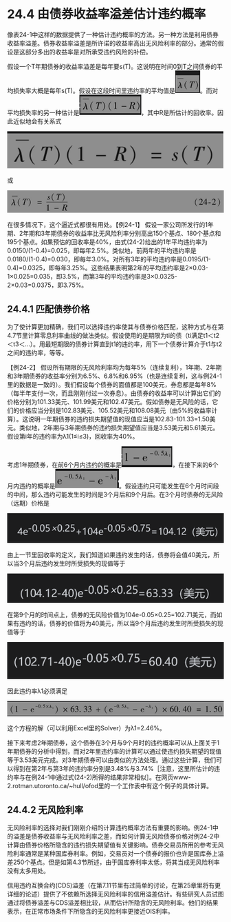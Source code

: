 # 24.4 由债券收益率溢差估计违约概率


像表24-1中这样的数据提供了一种估计违约概率的方法。另一种方法是利用债券收益率溢差。债券收益率溢差是所许诺的收益率高出无风险利率的部分。通常的假设是这部分多出的收益率是对所承受违约风险的补偿。



假设一个T年期债券的收益率溢差是每年要s(T)。这说明在时间0到T之间债券的平均损失率大概是每年s(T)。假设在这段时间里违约率的平均值是![](images/2024-03-21-15-48-10.png)。而对平均损失率的另一种估计是![](images/2024-03-21-15-48-26.png)，其中R是所估计的回收率。因此近似地会有关系式

![](images/2024-03-21-15-48-40.png)


或


![](images/2024-03-21-15-48-59.png)


在很多情况下，这个逼近式都很有用处。【例24-1】 假设一家公司所发行的1年期、2年期和3年期债券的收益率比无风险利率分别高出150个基点、180个基点和195个基点。如果预估的回收率是40%，由式(24-2)给出的1年平均违约率为0.0150/(1-0.4)=0.025，即每年2.5%。类似地，前两年的平均违约率是0.0180/(1-0.4)=0.030，即每年3.0%。对所有3年的平均违约率是0.0195/(1-0.4)=0.0325，即每年3.25%。这些结果表明第2年的平均违约率是2×0.03-1×0.025=0.035，即3.5%，而第3年的平均违约率是3×0.0325-2×0.03=0.0375，即3.75%。


## 24.4.1 匹配债券价格

为了使计算更加精确，我们可以选择违约率使其与债券价格匹配，这种方式与在第4.7节里计算零息利率曲线的做法类似。假设使用的是期限为ti的债（ti满足t1＜t2＜t3＜…）。用最短期限的债券计算直到t1的违约率，用下一个债券计算介于t1与t2之间的违约率，等等。


【例24-2】 假设所有期限的无风险利率均为每年5%（连续复利），1年期、2年期和3年期债券的收益率分别为6.5%、6.8%和6.95%（也是连续复利，这与例24-1里的数据是一致的）。我们假设每个债券的面值都是100美元，券息都是每年8%（每半年支付一次，而且刚刚付过一次券息）。由债券的收益率可以计算出它们的价格分别为101.33美元、101.99美元和102.47美元。假如债券是无风险的话，它们的价格应当分别是102.83美元、105.52美元和108.08美元（由5%的收益率计算）。这说明一年期债券的违约损失期望值的现值应当是102.83-101.33=1.50美元。类似地，2年期与3年期债券的违约损失期望值应当是3.53美元和5.61美元。假设第i年的违约率为λ1(1≤i≤3)，回收率为40%。


考虑1年期债券，在前6个月内违约的概率是![](images/2024-03-21-15-49-53.png)，在接下来的6个月内违约的概率是![](images/2024-03-21-15-50-08.png)。假设违约只可能发生在6个月时间段的中间，那么违约可能发生的时间是3个月后和9个月后。在3个月时债券的无风险（远期）价格是

![](images/2024-03-21-15-50-48.png)


由上一节里回收率的定义，我们知道如果违约发生的话，债券将会值40美元，所以当3个月后违约发生时所受损失的现值等于

![](images/2024-03-21-15-51-26.png)


在第9个月的时间点上，债券的无风险价值为104e-0.05×0.25=102.71美元，而如果有违约的话，债券的价值将为40美元，所以当9个月后违约发生时所受损失的现值等于

![](images/2024-03-21-15-51-46.png)


因此违约率λ1必须满足


![](images/2024-03-21-15-52-03.png)


这个方程的解（可以利用Excel里的Solver）为λ1=2.46%。


接下来考虑2年期债券，这个债券在3个月与9个月时的违约概率可以从上面关于1年期债券的分析中得到，而对2年里违约率的计算可以通过使违约损失期望的现值等于3.53美元完成。对3年期债券可以由类似的方法处理。通过这些计算，我们可以得到在第2年与第3年的违约率分别是3.48%与3.74%［注意，这里所估计的违约率与在例24-1中通过式(24-2)所得的结果非常相似］。在网页www-2.rotman.utoronto.ca/~hull/ofod里的一个工作表中有这个例子的具体计算。

## 24.4.2 无风险利率

无风险利率的选择对我们刚刚介绍的计算违约概率方法有重要的影响。例24-1中的溢差是债券收益率与无风险利率之差，而如何计算无风险债券价格对例24-2中计算由债券价格所隐含的违约损失期望值有关键影响。债券交易员所用的参考无风险利率通常是某种国库券利率。例如，交易员对一个债券的报价也许是国库券上溢差250个基点。但是如第4.3节所述，由于国库券利率太低，将其当成无风险利率没有太多用处。

信用违约互换合约(CDS)溢差（在第7.11节里有过简单的讨论，在第25章里将有更详细的论述）提供了不依赖所选择无风险利率的信用溢差估计。有些研究人员试图通过将债券溢差与CDS溢差相比较，从而估计所隐含的无风险利率。他们的结果表示，在正常市场条件下所隐含的无风险利率更接近OIS利率。